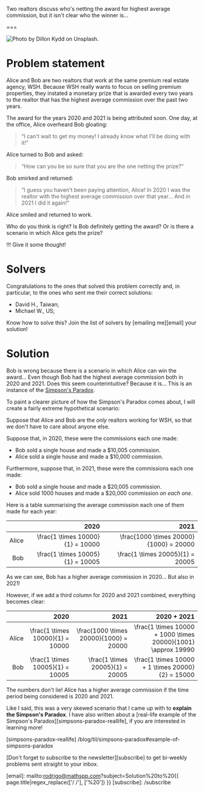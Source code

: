 Two realtors discuss who's netting the award for highest average commission, but it isn't clear who the winner is...

===


![](thumbnail.png "Photo by Dillon Kydd on Unsplash.")


# Problem statement

Alice and Bob are two realtors that work at the same premium real estate agency, WSH.
Because WSH really wants to focus on selling premium properties,
they instated a monetary prize that is awarded every two years to the realtor that has the highest average commission over the past two years.

The award for the years 2020 and 2021 is being attributed soon.
One day, at the office, Alice overheard Bob gloating:

 > “I can't wait to get my money! I already know what I'll be doing with it!”

Alice turned to Bob and asked:

 > “How can you be so sure that you are the one netting the prize?”

Bob smirked and returned:

 > “I guess you haven't been paying attention, Alice!
 > In 2020 I was the realtor with the highest average commission over that year...
 > And in 2021 I did it again!”

Alice smiled and returned to work.

Who do you think is right?
Is Bob definitely getting the award?
Or is there a scenario in which Alice gets the prize?

!!! Give it some thought!


# Solvers

Congratulations to the ones that solved this problem correctly and, in particular, to the ones
who sent me their correct solutions:

 - David H., Taiwan;
 - Michael W., US;

Know how to solve this?
Join the list of solvers by [emailing me][email] your solution!


# Solution

Bob is wrong because there is a scenario in which Alice can win the award...
Even though Bob had the highest average commission both in 2020 and 2021.
Does this seem counterintuitive?
Because it is...
This is an instance of the [Simpson's Paradox][simpsons-paradox].

To paint a clearer picture of how the Simpson's Paradox comes about,
I will create a fairly extreme hypothetical scenario:

Suppose that Alice and Bob are the _only_ realtors working for WSH,
so that we don't have to care about anyone else.

Suppose that, in 2020, these were the commissions each one made:

 - Bob sold a single house and made a $10,005 commission.
 - Alice sold a single house and made a $10,000 commission.

Furthermore, suppose that, in 2021, these were the commissions each one made:

 - Bob sold a single house and made a $20,005 commission.
 - Alice sold 1000 houses and made a $20,000 commission _on each one_.

Here is a table summarising the average commission each one of them made for each year:

| | 2020 | 2021 |
| -: | -: | -: |
| Alice | \frac{1 \times 10000}{1} = 10000 | \frac{1000 \times 20000}{1000} = 20000 |
| Bob | \frac{1 \times 10005}{1} = 10005 | \frac{1 \times 20005}{1} = 20005 |

As we can see, Bob has a higher average commission in 2020...
But also in 2021!

However, if we add a third column for 2020 and 2021 combined,
everything becomes clear:

| | 2020 | 2021 | 2020 + 2021 |
| -: | -: | -: | -: |
| Alice | \frac{1 \times 10000}{1} = 10000 | \frac{1000 \times 20000}{1000} = 20000 | \frac{1 \times 10000 + 1000 \times 20000}{1001} \approx 19990 |
| Bob | \frac{1 \times 10005}{1} = 10005 | \frac{1 \times 20005}{1} = 20005 | \frac{1 \times 10000 + 1 \times 20000}{2} = 15000 |

The numbers don't lie!
Alice has a higher average commission if the time period being considered is 2020 and 2021.

Like I said, this was a very skewed scenario that I came up with to **explain the Simpson's Paradox**.
I have also written about a [real-life example of the Simpson's Paradox][simpsons-paradox-reallife],
if you are interested in learning more!

[simpsons-paradox]: /blog/til/simpsons-paradox
[simpsons-paradox-reallife] /blog/til/simpsons-paradox#example-of-simpsons-paradox


[Don't forget to subscribe to the newsletter][subscribe] to get bi-weekly
problems sent straight to your inbox.

[email]: mailto:rodrigo@mathspp.com?subject=Solution%20to%20{{ page.title|regex_replace(['/ /'], ['%20']) }}
[subscribe]: /subscribe
